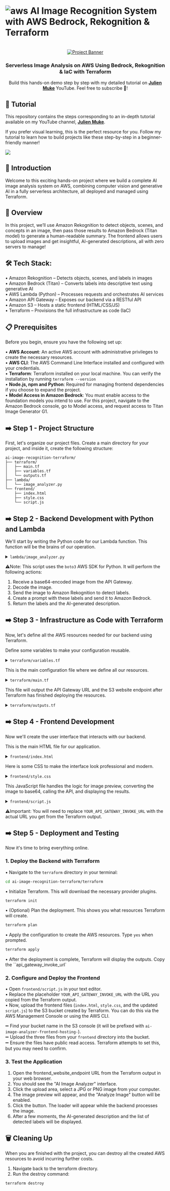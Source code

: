 # ![aws](https://github.com/julien-muke/Search-Engine-Website-using-AWS/assets/110755734/01cd6124-8014-4baa-a5fe-bd227844d263) AI Image Recognition System with AWS Bedrock, Rekognition & Terraform

<div align="center">

  <br />
    <a href="https://youtu.be/63McfqGULvA?si=A7jpVj9SZ1Ad9b9D" target="_blank">
      <img src="https://github.com/user-attachments/assets/9692b53b-d569-4f6b-a959-39a4dac923a0" alt="Project Banner">
    </a>
  <br />

<h3 align="center">Serverless Image Analysis on AWS Using Bedrock, Rekognition & IaC with Terraform</h3>

   <div align="center">
     Build this hands-on demo step by step with my detailed tutorial on <a href="http://www.youtube.com/@julienmuke/videos" target="_blank"><b>Julien Muke</b></a> YouTube. Feel free to subscribe 🔔!
    </div>
</div>

## 🚨 Tutorial

This repository contains the steps corresponding to an in-depth tutorial available on my YouTube
channel, <a href="http://www.youtube.com/@julienmuke/videos" target="_blank"><b>Julien Muke</b></a>.

If you prefer visual learning, this is the perfect resource for you. Follow my tutorial to learn how to build projects
like these step-by-step in a beginner-friendly manner!

<a href="https://youtu.be/63McfqGULvA?si=A7jpVj9SZ1Ad9b9D" target="_blank"><img src="https://github.com/sujatagunale/EasyRead/assets/151519281/1736fca5-a031-4854-8c09-bc110e3bc16d" /></a>

## <a name="introduction">🤖 Introduction</a>

Welcome to this exciting hands-on project where we build a complete AI image analysis system on AWS, combining computer vision and generative AI in a fully serverless architecture, all deployed and managed using Terraform.


## <a name="steps">🔎 Overview </a>
 
In this project, we’ll use Amazon Rekognition to detect objects, scenes, and concepts in an image, then pass those results to Amazon Bedrock (Titan model) to generate a human-readable summary. The frontend allows users to upload images and get insightful, AI-generated descriptions, all with zero servers to manage!

## <a name="steps">🛠 Tech Stack: </a>

• Amazon Rekognition – Detects objects, scenes, and labels in images<br>
• Amazon Bedrock (Titan) – Converts labels into descriptive text using generative AI<br>
• AWS Lambda (Python) – Processes requests and orchestrates AI services<br>
• Amazon API Gateway – Exposes our backend via a RESTful API<br>
• Amazon S3 – Hosts a static frontend (HTML/CSS/JS)<br>
• Terraform – Provisions the full infrastructure as code (IaC)<br>

## <a name="pre">📋 Prerequisites </a>

Before you begin, ensure you have the following set up:
 
• **AWS Account**: An active AWS account with administrative privileges to create the necessary resources.<br>
• **AWS CLI**: The AWS Command Line Interface installed and configured with your credentials.<br>
• **Terraform**: Terraform installed on your local machine. You can verify the installation by running `terraform --version`<br>
• **Node.js, npm and Python**: Required for managing frontend dependencies if you choose to expand the project.<br>
• **Model Access in Amazon Bedrock**: You must enable access to the foundation models you intend to use. For this project, navigate to the Amazon Bedrock console, go to Model access, and request access to Titan Image Generator G1.<br>

## ➡️ Step 1 - Project Structure

First, let's organize our project files. Create a main directory for your project, and inside it, create the following structure:

    ai-image-recognition-terraform/
    ├── terraform/
    │   ├── main.tf
    │   ├── variables.tf
    │   └── outputs.tf
    ├── lambda/
    │   └── image_analyzer.py
    └── frontend/
        ├── index.html
        ├── style.css
        └── script.js

## ➡️ Step 2 - Backend Development with Python and Lambda

We'll start by writing the Python code for our Lambda function. This function will be the brains of our operation.

<details>
<summary><code>lambda/image_analyzer.py</code></summary>

```py
import json
import boto3
import base64

# Initialize AWS clients
rekognition = boto3.client('rekognition')
bedrock_runtime = boto3.client('bedrock-runtime')

def lambda_handler(event, context):
    """
    This Lambda function analyzes an image provided as a base64 encoded string.
    It uses Rekognition to detect labels and Bedrock (Titan) to generate a
    human-readable description.
    """
    try:
        # Get the base64 encoded image from the request body
        body = json.loads(event.get('body', '{}'))
        image_base64 = body.get('image')

        if not image_base64:
            return {
                'statusCode': 400,
                'body': json.dumps({'error': 'No image provided in the request body.'})
            }

        # Decode the base64 string
        image_bytes = base64.b64decode(image_base64)

        # 1. Analyze image with AWS Rekognition
        rekognition_response = rekognition.detect_labels(
            Image={'Bytes': image_bytes},
            MaxLabels=10,
            MinConfidence=80
        )
        labels = [label['Name'] for label in rekognition_response['Labels']]

        if not labels:
             return {
                'statusCode': 200,
                'body': json.dumps({
                    'labels': [],
                    'description': "Could not detect any labels with high confidence. Please try another image."
                })
            }

        # 2. Enhance results with Amazon Bedrock
        # Create a prompt for the Titan model
        prompt = f"Based on the following labels detected in an image: {', '.join(labels)}. Please generate a single, descriptive sentence about the image."

        # Configure the payload for the Bedrock model
        bedrock_payload = {
            "inputText": prompt,
            "textGenerationConfig": {
                "maxTokenCount": 100,
                "stopSequences": [],
                "temperature": 0.7,
                "topP": 0.9
            }
        }

        # Invoke the Bedrock model
        bedrock_response = bedrock_runtime.invoke_model(
            body=json.dumps(bedrock_payload),
            modelId='amazon.titan-text-express-v1',
            contentType='application/json',
            accept='application/json'
        )

        response_body = json.loads(bedrock_response['body'].read())
        description = response_body['results'][0]['outputText'].strip()

        # 3. Return the results
        return {
            'statusCode': 200,
            'headers': {
                'Access-Control-Allow-Origin': '*', # Enable CORS
                'Access-Control-Allow-Headers': 'Content-Type',
                'Access-Control-Allow-Methods': 'OPTIONS,POST'
            },
            'body': json.dumps({
                'labels': labels,
                'description': description
            })
        }

    except Exception as e:
        return {
            'statusCode': 500,
            'body': json.dumps({'error': str(e)})
        }
```
</details>

⚠️Note: This script uses the `boto3` AWS SDK for Python. It will perform the following actions:
1. Receive a base64-encoded image from the API Gateway.
2. Decode the image.
3. Send the image to Amazon Rekognition to detect labels.
4. Create a prompt with these labels and send it to Amazon Bedrock.
5. Return the labels and the AI-generated description.


## ➡️ Step 3 - Infrastructure as Code with Terraform

Now, let's define all the AWS resources needed for our backend using Terraform.

Define some variables to make your configuration reusable.

<details>
<summary><code>terraform/variables.tf</code></summary>

```tf
variable "aws_region" {
  description = "The AWS region to deploy resources in."
  type        = string
  default     = "us-east-1"
}

variable "project_name" {
  description = "A unique name for the project to prefix resources."
  type        = string
  default     = "ai-image-analyzer"
}
```
</details>

This is the main configuration file where we define all our resources.

<details>
<summary><code>terraform/main.tf</code></summary>

```tf
# ==============================================================================
# Provider Configuration
# ==============================================================================
terraform {
  required_providers {
    aws = {
      source  = "hashicorp/aws"
      version = "~> 5.0"
    }
  }
}

provider "aws" {
  region = var.aws_region
}

# ==============================================================================
# IAM Role and Policies for Lambda
# ==============================================================================
resource "aws_iam_role" "lambda_exec_role" {
  name = "${var.project_name}-lambda-exec-role"

  assume_role_policy = jsonencode({
    Version = "2012-10-17",
    Statement = [{
      Action = "sts:AssumeRole",
      Effect = "Allow",
      Principal = {
        Service = "lambda.amazonaws.com"
      }
    }]
  })
}

resource "aws_iam_policy" "lambda_logging_policy" {
  name        = "${var.project_name}-lambda-logging-policy"
  description = "IAM policy for Lambda to write logs to CloudWatch"

  policy = jsonencode({
    Version = "2012-10-17",
    Statement = [{
      Action = [
        "logs:CreateLogGroup",
        "logs:CreateLogStream",
        "logs:PutLogEvents"
      ],
      Effect   = "Allow",
      Resource = "arn:aws:logs:*:*:*"
    }]
  })
}

resource "aws_iam_policy" "lambda_ai_services_policy" {
  name        = "${var.project_name}-ai-services-policy"
  description = "IAM policy for Lambda to access Rekognition and Bedrock"

  policy = jsonencode({
    Version = "2012-10-17",
    Statement = [
      {
        Action   = "rekognition:DetectLabels",
        Effect   = "Allow",
        Resource = "*"
      },
      {
        Action   = "bedrock:InvokeModel",
        Effect   = "Allow",
        Resource = "arn:aws:bedrock:${var.aws_region}::foundation-model/amazon.titan-text-express-v1"
      }
    ]
  })
}

resource "aws_iam_role_policy_attachment" "lambda_logs_attach" {
  role       = aws_iam_role.lambda_exec_role.name
  policy_arn = aws_iam_policy.lambda_logging_policy.arn
}

resource "aws_iam_role_policy_attachment" "lambda_ai_services_attach" {
  role       = aws_iam_role.lambda_exec_role.name
  policy_arn = aws_iam_policy.lambda_ai_services_policy.arn
}

# ==============================================================================
# Lambda Function
# ==============================================================================
data "archive_file" "lambda_zip" {
  type        = "zip"
  source_dir  = "../lambda/"
  output_path = "${path.module}/image_analyzer.zip"
}

resource "aws_lambda_function" "image_analyzer_lambda" {
  filename      = data.archive_file.lambda_zip.output_path
  function_name = "${var.project_name}-function"
  role          = aws_iam_role.lambda_exec_role.arn
  handler       = "image_analyzer.lambda_handler"
  runtime       = "python3.9"
  timeout       = 30
  source_code_hash = data.archive_file.lambda_zip.output_base64sha256
}

# ==============================================================================
# API Gateway (Simplified for Lambda Proxy)
# ==============================================================================
resource "aws_api_gateway_rest_api" "api" {
  name        = "${var.project_name}-api"
  description = "API for the Image Analyzer"
}

resource "aws_api_gateway_resource" "resource" {
  rest_api_id = aws_api_gateway_rest_api.api.id
  parent_id   = aws_api_gateway_rest_api.api.root_resource_id
  path_part   = "analyze"
}

resource "aws_api_gateway_method" "method" {
  rest_api_id   = aws_api_gateway_rest_api.api.id
  resource_id   = aws_api_gateway_resource.resource.id
  http_method   = "POST"
  authorization = "NONE"
}

resource "aws_api_gateway_integration" "integration" {
  rest_api_id             = aws_api_gateway_rest_api.api.id
  resource_id             = aws_api_gateway_resource.resource.id
  http_method             = aws_api_gateway_method.method.http_method
  integration_http_method = "POST"
  type                    = "AWS_PROXY"
  uri                     = aws_lambda_function.image_analyzer_lambda.invoke_arn
}

# This OPTIONS method is still needed for the browser's preflight request for CORS
resource "aws_api_gateway_method" "options_method" {
  rest_api_id   = aws_api_gateway_rest_api.api.id
  resource_id   = aws_api_gateway_resource.resource.id
  http_method   = "OPTIONS"
  authorization = "NONE"
}

resource "aws_api_gateway_integration" "options_integration" {
  rest_api_id = aws_api_gateway_rest_api.api.id
  resource_id = aws_api_gateway_resource.resource.id
  http_method = aws_api_gateway_method.options_method.http_method
  type        = "MOCK"

  # The MOCK integration returns a success response with the necessary headers.
  request_templates = {
    "application/json" = "{\"statusCode\": 200}"
  }
}

resource "aws_api_gateway_method_response" "options_response" {
  rest_api_id = aws_api_gateway_rest_api.api.id
  resource_id = aws_api_gateway_resource.resource.id
  http_method = aws_api_gateway_method.options_method.http_method
  status_code = "200"

  response_parameters = {
    "method.response.header.Access-Control-Allow-Headers" = true,
    "method.response.header.Access-Control-Allow-Methods" = true,
    "method.response.header.Access-Control-Allow-Origin"  = true
  }
}

resource "aws_api_gateway_integration_response" "options_integration_response" {
  rest_api_id = aws_api_gateway_rest_api.api.id
  resource_id = aws_api_gateway_resource.resource.id
  http_method = aws_api_gateway_method.options_method.http_method
  status_code = aws_api_gateway_method_response.options_response.status_code

  response_parameters = {
    "method.response.header.Access-Control-Allow-Headers" = "'Content-Type,X-Amz-Date,Authorization,X-Api-Key,X-Amz-Security-Token'",
    "method.response.header.Access-Control-Allow-Methods" = "'OPTIONS,POST'",
    "method.response.header.Access-Control-Allow-Origin"  = "'*'"
  }
  depends_on = [aws_api_gateway_integration.options_integration]
}

# --- Deployment Resources ---

resource "aws_lambda_permission" "api_gateway_permission" {
  statement_id  = "AllowAPIGatewayInvoke"
  action        = "lambda:InvokeFunction"
  function_name = aws_lambda_function.image_analyzer_lambda.function_name
  principal     = "apigateway.amazonaws.com"
  source_arn    = "${aws_api_gateway_rest_api.api.execution_arn}/*/*"
}

resource "aws_api_gateway_deployment" "deployment" {
  rest_api_id = aws_api_gateway_rest_api.api.id

  # This ensures a new deployment happens when any part of the API changes.
  triggers = {
    redeployment = sha1(jsonencode(aws_api_gateway_rest_api.api.body))
  }

  lifecycle {
    create_before_destroy = true
  }
}

resource "aws_api_gateway_stage" "stage" {
  deployment_id = aws_api_gateway_deployment.deployment.id
  rest_api_id   = aws_api_gateway_rest_api.api.id
  stage_name    = "v1"
}

# ==============================================================================
# S3 Bucket for Frontend Hosting (Modern Syntax)
# ==============================================================================

resource "random_id" "bucket_suffix" {
  byte_length = 8
}

resource "aws_s3_bucket" "frontend_bucket" {
  bucket = "${var.project_name}-frontend-${random_id.bucket_suffix.hex}"
  force_destroy = true

  tags = {
    Name        = "${var.project_name}-frontend"
    Environment = var.environment
  }
}

resource "aws_s3_bucket_website_configuration" "frontend_website" {
  bucket = aws_s3_bucket.frontend_bucket.id

  index_document {
    suffix = "index.html"
  }

  error_document {
    key = "index.html"
  }

  depends_on = [aws_s3_bucket.frontend_bucket]
}

resource "aws_s3_bucket_public_access_block" "frontend_public_access" {
  bucket                  = aws_s3_bucket.frontend_bucket.id
  block_public_acls       = false
  block_public_policy     = false
  ignore_public_acls      = false
  restrict_public_buckets = false

  depends_on = [aws_s3_bucket.frontend_bucket]
}

resource "aws_s3_bucket_policy" "frontend_policy" {
  bucket = aws_s3_bucket.frontend_bucket.id

  policy = jsonencode({
    Version = "2012-10-17",
    Statement = [
      {
        Effect    = "Allow",
        Principal = "*",
        Action    = "s3:GetObject",
        Resource  = "${aws_s3_bucket.frontend_bucket.arn}/*"
      }
    ]
  })

  depends_on = [aws_s3_bucket_public_access_block.frontend_public_access]
}

# ==============================================================================
# Optional Output
# ==============================================================================
output "frontend_website_url" {
  value = aws_s3_bucket_website_configuration.frontend_website.website_endpoint
}
```
</details>

This file will output the API Gateway URL and the S3 website endpoint after Terraform has finished deploying the resources.

<details>
<summary><code>terraform/outputs.tf</code></summary>

```tf
output "api_gateway_url" {
  description = "The invoke URL of the deployed API"
  value       = aws_api_gateway_stage.stage.invoke_url
}

output "lambda_function_name" {
  description = "The name of the Lambda function"
  value       = aws_lambda_function.image_analyzer_lambda.function_name
}

output "frontend_bucket_name" {
  description = "The name of the S3 bucket hosting the frontend"
  value       = aws_s3_bucket.frontend_bucket.bucket
}

output "frontend_website_endpoint" {
  description = "The website endpoint of the frontend S3 bucket"
  value       = aws_s3_bucket_website_configuration.frontend_website.website_endpoint
}
```
</details>


## ➡️ Step 4 - Frontend Development

Now we'll create the user interface that interacts with our backend.

This is the main HTML file for our application.

<details>
<summary><code>frontend/index.html</code></summary>

```html
<!DOCTYPE html>
<html lang="en">
<head>
    <meta charset="UTF-8">
    <meta name="viewport" content="width=device-width, initial-scale=1.0">
    <title>AI Image Analyzer</title>
    <link rel="stylesheet" href="style.css">
</head>
<body>
    <div class="container">
        <header>
            <h1>AI-Powered Image Analyzer</h1>
            <p>Upload an image to detect labels with AWS Rekognition and get a description from Amazon Bedrock.</p>
        </header>

        <main>
            <div class="upload-area">
                <input type="file" id="imageUpload" accept="image/png, image/jpeg">
                <label for="imageUpload" id="uploadLabel">
                    <span>Click to select an image</span>
                </label>
                <button id="analyzeBtn" disabled>Analyze Image</button>
            </div>

            <div id="preview">
                <img id="imagePreview" src="#" alt="Image Preview">
            </div>

            <div id="results" class="hidden">
                <h2>Analysis Results</h2>
                <div id="loader" class="loader"></div>
                <div id="resultContent">
                     <h3>AI Generated Description:</h3>
                     <p id="description"></p>
                     <h3>Detected Labels:</h3>
                     <div id="labels"></div>
                </div>
            </div>
        </main>

        <footer>
            <p>Built with AWS Rekognition, Bedrock & Terraform</p>
        </footer>
    </div>
    <script src="script.js"></script>
</body>
</html>
```
</details>

Here is some CSS to make the interface look professional and modern.

<details>
<summary><code>frontend/style.css</code></summary>

```css
@import url('https://fonts.googleapis.com/css2?family=Roboto:wght@300;400;700&display=swap');

body {
    font-family: 'Roboto', sans-serif;
    background-color: #f0f2f5;
    color: #333;
    margin: 0;
    padding: 20px;
    display: flex;
    justify-content: center;
    align-items: center;
    min-height: 100vh;
}

.container {
    width: 100%;
    max-width: 800px;
    background-color: #ffffff;
    border-radius: 12px;
    box-shadow: 0 4px 20px rgba(0, 0, 0, 0.1);
    padding: 30px;
    box-sizing: border-box;
}

header {
    text-align: center;
    border-bottom: 1px solid #e0e0e0;
    padding-bottom: 20px;
    margin-bottom: 30px;
}

header h1 {
    color: #1a73e8;
    margin: 0;
}

.upload-area {
    text-align: center;
    margin-bottom: 30px;
}

#imageUpload {
    display: none;
}

#uploadLabel {
    display: block;
    padding: 30px;
    border: 2px dashed #1a73e8;
    border-radius: 8px;
    cursor: pointer;
    background-color: #f8f9fa;
    margin-bottom: 20px;
    transition: background-color 0.3s;
}

#uploadLabel:hover {
    background-color: #e8f0fe;
}

#uploadLabel span {
    font-size: 1.2em;
    font-weight: 500;
}

#analyzeBtn {
    background-color: #1a73e8;
    color: white;
    padding: 12px 25px;
    border: none;
    border-radius: 8px;
    font-size: 1em;
    cursor: pointer;
    transition: background-color 0.3s, box-shadow 0.3s;
    box-shadow: 0 2px 5px rgba(0,0,0,0.1);
}

#analyzeBtn:disabled {
    background-color: #cccccc;
    cursor: not-allowed;
}

#analyzeBtn:not(:disabled):hover {
    background-color: #155ab6;
    box-shadow: 0 4px 10px rgba(0,0,0,0.2);
}

#preview {
    text-align: center;
    margin-bottom: 30px;
}

#imagePreview {
    max-width: 100%;
    max-height: 400px;
    border-radius: 8px;
    display: none;
    box-shadow: 0 4px 15px rgba(0, 0, 0, 0.1);
}

#results {
    background-color: #f8f9fa;
    border-radius: 8px;
    padding: 20px;
}

#results.hidden {
    display: none;
}

#resultContent {
    display: none;
}

#description {
    font-size: 1.1em;
    line-height: 1.6;
    margin-bottom: 20px;
    font-style: italic;
    color: #555;
}

#labels {
    display: flex;
    flex-wrap: wrap;
    gap: 10px;
}

.label-tag {
    background-color: #e8f0fe;
    color: #1a73e8;
    padding: 8px 15px;
    border-radius: 20px;
    font-size: 0.9em;
    font-weight: 500;
}

.loader {
    border: 4px solid #f3f3f3;
    border-top: 4px solid #1a73e8;
    border-radius: 50%;
    width: 40px;
    height: 40px;
    animation: spin 1s linear infinite;
    margin: 20px auto;
}

@keyframes spin {
    0% { transform: rotate(0deg); }
    100% { transform: rotate(360deg); }
}

footer {
    text-align: center;
    margin-top: 30px;
    padding-top: 20px;
    border-top: 1px solid #e0e0e0;
    font-size: 0.9em;
    color: #888;
}
```
</details>

This JavaScript file handles the logic for image preview, converting the image to base64, calling the API, and displaying the results.

<details>
<summary><code>frontend/script.js</code></summary>

```js
document.addEventListener('DOMContentLoaded', () => {
    const imageUpload = document.getElementById('imageUpload');
    const uploadLabel = document.getElementById('uploadLabel');
    const analyzeBtn = document.getElementById('analyzeBtn');
    const imagePreview = document.getElementById('imagePreview');
    const previewContainer = document.getElementById('preview');
    const resultsContainer = document.getElementById('results');
    const loader = document.getElementById('loader');
    const resultContent = document.getElementById('resultContent');
    const descriptionEl = document.getElementById('description');
    const labelsEl = document.getElementById('labels');

    const API_ENDPOINT = 'YOUR_API_GATEWAY_INVOKE_URL'; // <-- IMPORTANT: REPLACE THIS

    let base64Image = null;

    imageUpload.addEventListener('change', (event) => {
        const file = event.target.files[0];
        if (file) {
            // Display image preview
            const reader = new FileReader();
            reader.onload = (e) => {
                imagePreview.src = e.target.result;
                imagePreview.style.display = 'block';
                uploadLabel.querySelector('span').textContent = file.name;
                analyzeBtn.disabled = false;
            };
            reader.readAsDataURL(file);

            // Convert image to base64 for sending to API
            const readerForBase64 = new FileReader();
            readerForBase64.onload = (e) => {
                // Remove the data URL prefix (e.g., "data:image/jpeg;base64,")
                base64Image = e.target.result.split(',')[1];
            };
            readerForBase64.readAsDataURL(file);
        }
    });

    analyzeBtn.addEventListener('click', async () => {
        if (!base64Image || API_ENDPOINT === 'YOUR_API_GATEWAY_INVOKE_URL') {
            alert('Please select an image first or configure the API endpoint in script.js.');
            return;
        }

        // Show loader and results section
        resultsContainer.classList.remove('hidden');
        loader.style.display = 'block';
        resultContent.style.display = 'none';
        descriptionEl.textContent = '';
        labelsEl.innerHTML = '';

        try {
            const response = await fetch(API_ENDPOINT, {
                method: 'POST',
                headers: {
                    'Content-Type': 'application/json',
                },
                body: JSON.stringify({ image: base64Image }),
            });

            if (!response.ok) {
                const errorData = await response.json();
                throw new Error(errorData.error || `HTTP error! status: ${response.status}`);
            }

            const data = await response.json();

            // Display results
            descriptionEl.textContent = data.description;
            data.labels.forEach(label => {
                const labelTag = document.createElement('div');
                labelTag.className = 'label-tag';
                labelTag.textContent = label;
                labelsEl.appendChild(labelTag);
            });

        } catch (error) {
            console.error('Error:', error);
            descriptionEl.textContent = `An error occurred: ${error.message}`;
        } finally {
            // Hide loader and show content
            loader.style.display = 'none';
            resultContent.style.display = 'block';
        }
    });
});
```
</details>

⚠️Important: You will need to replace `YOUR_API_GATEWAY_INVOKE_URL` with the actual URL you get from the Terraform output.


## ➡️ Step 5 - Deployment and Testing

Now it's time to bring everything online.

### 1. Deploy the Backend with Terraform

• Navigate to the `terraform` directory in your terminal:

```bash
cd ai-image-recognition-terraform/terraform
```

• Initialize Terraform. This will download the necessary provider plugins.

```bash
terraform init
```

• (Optional) Plan the deployment. This shows you what resources Terraform will create.

```bash
terraform plan
```

• Apply the configuration to create the AWS resources. Type `yes` when prompted.

```bash
terraform apply
```

• After the deployment is complete, Terraform will display the outputs. Copy the ``api_gateway_invoke_url`

### 2. Configure and Deploy the Frontend

• Open `frontend/script.js` in your text editor.<br>
• Replace the placeholder `YOUR_API_GATEWAY_INVOKE_URL` with the URL you copied from the Terraform output.<br>
• Now, upload the frontend files (`index.html`, `style.css`, and the updated `script.js`) to the S3 bucket created by Terraform. You can do this via the AWS Management Console or using the AWS CLI.<br>

➖ Find your bucket name in the S3 console (it will be prefixed with `ai-image-analyzer-frontend-hosting-`).<br>
➖ Upload the three files from your `frontend` directory into the bucket.<br>
➖ Ensure the files have public read access. Terraform attempts to set this, but you may need to confirm.<br>

### 3. Test the Application

1. Open the frontend_website_endpoint URL from the Terraform output in your web browser.
2. You should see the "AI Image Analyzer" interface.
3. Click the upload area, select a JPG or PNG image from your computer.
4. The image preview will appear, and the "Analyze Image" button will be enabled.
5. Click the button. The loader will appear while the backend processes the image.
6. After a few moments, the AI-generated description and the list of detected labels will be displayed.

## 🗑️ Cleaning Up

When you are finished with the project, you can destroy all the created AWS resources to avoid incurring further costs.

1. Navigate back to the terraform directory.
2. Run the destroy command:

```bash
terraform destroy
```